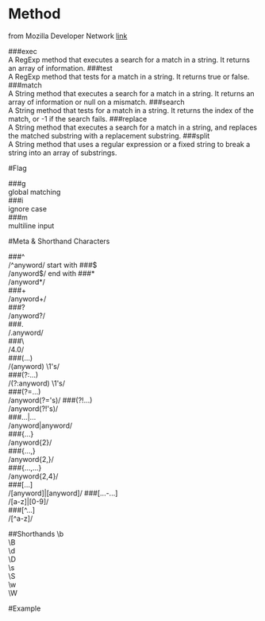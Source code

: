 # Method

from Mozilla Developer Network [link](https://developer.mozilla.org/en-US/docs/Web/JavaScript/Guide/Regular_Expressions)

###exec 	
A RegExp method that executes a search for a match in a string. It returns an array of information.
###test 	
A RegExp method that tests for a match in a string. It returns true or false.
###match 	
A String method that executes a search for a match in a string. It returns an array of information or null on a mismatch.
###search 	
A String method that tests for a match in a string. It returns the index of the match, or -1 if the search fails.
###replace 	
A String method that executes a search for a match in a string, and replaces the matched substring with a replacement substring.
###split 	
A String method that uses a regular expression or a fixed string to break a string into an array of substrings.

#Flag

###g  
global matching 	
###i 	
ignore case 	
###m 	
multiline input

#Meta & Shorthand Characters

###^ 	
/^anyword/ 	start with
###$ 	
/anyword$/ end with
###* 	
/anyword*/ 	
###+ 	
/anyword+/ 	
###? 	
/anyword?/ 	
###. 	
/.anyword/ 	
###\ 	
/4\.0/ 	
###(...) 	
/(anyword) \1's/ 	
###(?:...) 	
/(?:anyword) \1's/ 	
###(?=...) 	
/anyword(?='s)/ 
###(?!...) 	
/anyword(?!'s)/ 	
###...|... 	
/anyword|anyword/ 	
###{...} 	
/anyword{2}/ 	
###{...,} 	
/anyword{2,}/ 	
###{...,...} 	
/anyword{2,4}/ 	 
###[...] 	
/[anyword]|[anyword]/ 
###[...-...] 	
/[a-z]|[0-9]/ 	
###[^...] 	
/[^a-z]/ 	

##Shorthands
\b 		
\B 		
\d 		
\D 	
\s 	 	
\S 		
\w 		
\W 	


#Example

